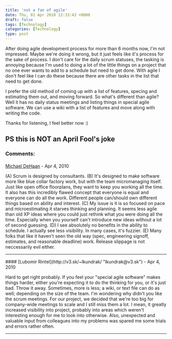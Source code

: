 ```yaml
---
title: 'not a fan of agile'
date: Thu, 01 Apr 2010 13:33:43 +0000
draft: false
tags: [Technology]
categories: [Technology]
type: post
---
```


After doing agile development process for more than 6 months now, I'm not impressed. Maybe we're doing it wrong, but it just feels like it's process for the sake of process. I don't care for the daily scrum statuses, the tasking is annoying because I'm used to doing a lot of the little things on a project that no one ever wants to add to a schedule but need to get done. With agile I don't feel like I can do these because there are other tasks in the list that need to get done.

I prefer the old method of coming up with a list of features, specing and estimating them out, and moving forward. So what's different than agile? Well it has no daily status meetings and listing things in special agile software. We can use a wiki with a list of features and move along with writing the code.

Thanks for listening, I feel better now :) </rant>

PS this is NOT an April Fool's joke
---
### Comments:
#### 
[Michael DeHaan](http://michaeldehaan.net/ "michael.dehaan@gmail.com") - <time datetime="2010-04-01 12:31:24">Apr 4, 2010</time>

(A) Scrum is designed by consultants. (B) It's designed to make software more like blue collar factory work, but with the team micromanaging itself. Just like open office floorplans, they want to keep you working all the time. It also has this incredibly flawed concept that everyone is equal and everyone can do all the work. Different people can/should own different things based on ability and interest. (C) My issue is it is so focused on pace and microestimating it starves thinking and planning. It seems less agile than old XP ideas where you could just rethink what you were doing all the time. Especially when you yourself can't introduce new ideas without a lot of second guessing. (D) I see absolutely no benefits in the ability to schedule. I actually see less visibility. In many cases, it's fuzzier. (E) Many folks that like it haven't seen the old way (spec, engineering signoff, estimates, and reasonable deadline) work. Release slippage is not neccessarily evil either.
<hr />
#### 
[Lubomir Rintel](http://v3.sk/~lkundrak/ "lkundrak@v3.sk") - <time datetime="2010-04-01 11:42:57">Apr 4, 2010</time>

Hard to get right probably. If you feel your "special agile software" makes things harder, either you're expecting it to do the thinking for you, or it's just bad. Throw it away. Sometimes, more is less; a wiki, or text file can do as well; depending on the size of the team. I'm wondering why didn't you like the scrum meetings. For our project, we decided that we're too big for company-wide meetings to scale and I still miss them a lot. I mean, it greatly increased visibility into project, probably into areas which weren't interesting enough for me to look into otherwise. Also, unexpected and valuable input from colleagues into my problems was spared me some trials and errors rather often.
<hr />
